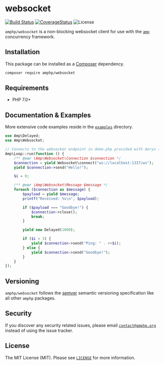 # websocket

[![Build Status](https://img.shields.io/travis/amphp/websocket/master.svg?style=flat-square)](https://travis-ci.org/amphp/websocket)
[![CoverageStatus](https://img.shields.io/coveralls/amphp/websocket/master.svg?style=flat-square)](https://coveralls.io/github/amphp/websocket?branch=master)
![License](https://img.shields.io/badge/license-MIT-blue.svg?style=flat-square)


`amphp/websocket` is a non-blocking websocket client for use with the [`amp`](https://github.com/amphp/amp) concurrency framework.

## Installation

This package can be installed as a [Composer](https://getcomposer.org/) dependency.

```bash
composer require amphp/websocket
```

## Requirements

* PHP 7.0+

## Documentation & Examples

More extensive code examples reside in the [`examples`](examples) directory.

```php
use Amp\Delayed;
use Amp\Websocket;

// Connects to the websocket endpoint in demo.php provided with Aerys (https://github.com/amphp/aerys).
Amp\Loop::run(function () {
    /** @var \Amp\Websocket\Connection $connection */
    $connection = yield Websocket\connect("ws://localhost:1337/ws");
    yield $connection->send("Hello!");

    $i = 0;

    /** @var \Amp\Websocket\Message $message */
    foreach ($connection as $message) {
        $payload = yield $message;
        printf("Received: %s\n", $payload);

        if ($payload === "Goodbye!") {
            $connection->close();
            break;
        }

        yield new Delayed(1000);

        if ($i < 3) {
            yield $connection->send("Ping: " . ++$i);
        } else {
            yield $connection->send("Goodbye!");
        }
    }
});
```
## Versioning

`amphp/websocket` follows the [semver](http://semver.org/) semantic versioning specification like all other `amphp` packages.

## Security

If you discover any security related issues, please email [`contact@amphp.org`](mailto:contact@amphp.org) instead of using the issue tracker.

## License

The MIT License (MIT). Please see [`LICENSE`](./LICENSE) for more information.
